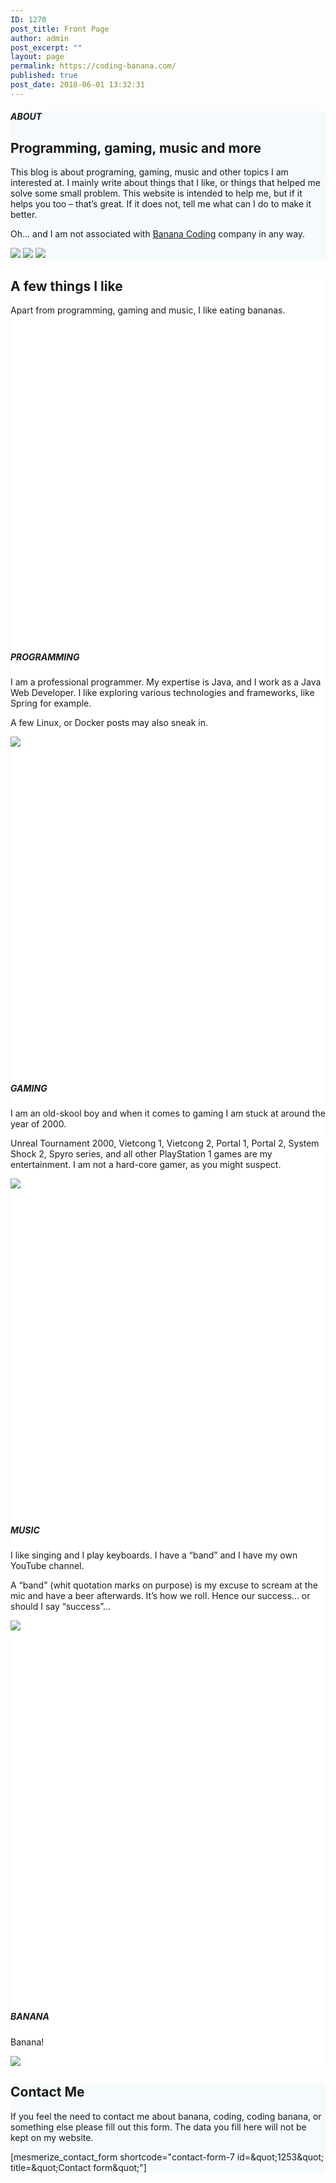 ```yaml
---
ID: 1270
post_title: Front Page
author: admin
post_excerpt: ""
layout: page
permalink: https://coding-banana.com/
published: true
post_date: 2018-06-01 13:32:31
---
```

<div  id="about-1" style="background-color: #f5fafd;" data-label="About" data-id="about-1" data-export-id="about-1" data-category="about" class="about-1 content-section content-section-spacing">
<div  class="gridContainer">
<div  class="row text-center">
<div  class="section-title-col" data-type="column">
<h5  class="">ABOUT</h5>
<h2  class="">Programming, gaming, music and more</h2>
<p  class="lead">This blog is about programing, gaming, music and other topics I am interested at. I mainly write about things that I like, or things that helped me solve some small problem. This website is intended to help me, but if it helps you too – that’s great. If it does not, tell me what can I do to make it better.</p>
<p  class="">Oh… and I am not associated with <a  href="https://bananacoding.com" class="">Banana Coding</a> company in any way.</p>

</div>
</div>
<div  class="row">
<div  class="col-xs bottom-xs flexbox image-group-bottom-3-img space-bottom-xs center-xs"><img  class="left-img shadow-large-black" data-size="500x300" src="https://coding-banana.com/wp-content/uploads/2018/06/cropped-gaming-2.png" scale="0"> <img  class="center-img shadow-large-black" data-size="500x300" src="https://coding-banana.com/wp-content/uploads/2018/06/cropped-coding.jpg" scale="0"> <img  class="right-img shadow-large-black" data-size="500x300" src="https://coding-banana.com/wp-content/uploads/2018/06/cropped-music.png" scale="0"></div>
</div>
</div>
</div><div  id="features-3" style="background-color: #ffffff;" data-label="Features" data-id="features-12-card-bordered" data-export-id="features-12-card-bordered" data-category="features" class="features-12-card-bordered content-section content-section-spacing ">
<div  class="gridContainer">
<div  class="row text-center">
<div  class="section-title-col" data-type="column">
<h2  class="">A few things I like</h2>
<p  class="lead">Apart from programming, gaming and music, I like eating bananas.</p>

</div>
</div>
<div  class="row spaced-cols" data-type="row">
<div  class="col-sm-6">
<div  class="card row-card bordered y-move">
<div  class="row">
<div  class="col-sm-fit icon-column"><svg  class="svg-inline--fa fa-connectdevelop fa-w-16 icon round bordered color2" aria-hidden="true" data-prefix="fa" data-icon="connectdevelop" role="img" xmlns="http://www.w3.org/2000/svg" viewBox="0 0 512 512" data-fa-i2svg=""></svg><!-- <i     class="fa icon fa-connectdevelop round bordered color2"> </i> --></div>
<div  class="col-sm" data-type="column">
<h5  class="color2">PROGRAMMING</h5>
<p  class="">I am a professional programmer. My expertise is Java, and I work as a Java Web Developer. I like exploring various technologies and frameworks, like Spring for example.

A few Linux, or Docker posts may also sneak in.</p>
<img  class="custom-image" src="https://coding-banana.com/wp-content/uploads/2018/06/cropped-coding-1.jpg" scale="0">

</div>
</div>
</div>
</div>
<div  class="col-sm-6">
<div  class="card row-card bordered y-move">
<div  class="row">
<div  class="col-sm-fit icon-column"><svg  class="svg-inline--fa fa-codepen fa-w-16 icon round bordered color2" aria-hidden="true" data-prefix="fa" data-icon="codepen" role="img" xmlns="http://www.w3.org/2000/svg" viewBox="0 0 512 512" data-fa-i2svg=""></svg><!-- <i     class="fa icon fa-codepen round bordered color2"> </i> --></div>
<div  class="col-sm" data-type="column">
<h5  class="color2">GAMING</h5>
<p  class="">I am an old-skool boy and when it comes to gaming I am stuck at around the year of 2000.

Unreal Tournament 2000, Vietcong 1, Vietcong 2, Portal 1, Portal 2, System Shock 2, Spyro series, and all other PlayStation 1 games are my entertainment. I am not a hard-core gamer, as you might suspect.</p>
<img  class="custom-image" src="https://coding-banana.com/wp-content/uploads/2018/06/cropped-gaming-3.png" scale="0">

</div>
</div>
</div>
</div>
<div  class="col-sm-6">
<div  class="card row-card bordered y-move">
<div  class="row">
<div  class="col-sm-fit icon-column"><svg  class="svg-inline--fa fa-cube fa-w-16 icon round bordered color2" aria-hidden="true" data-prefix="fa" data-icon="cube" role="img" xmlns="http://www.w3.org/2000/svg" viewBox="0 0 512 512" data-fa-i2svg=""></svg><!-- <i     class="fa icon fa-cube round bordered color2"> </i> --></div>
<div  class="col-sm" data-type="column">
<h5  class="color2">MUSIC</h5>
<p  class="">I like singing and I play keyboards. I have a “band” and I have my own YouTube channel.

A “band” (whit quotation marks on purpose) is my excuse to scream at the mic and have a beer afterwards. It’s how we roll. Hence our success… or should I say “success”…</p>
<img  class="custom-image" src="https://coding-banana.com/wp-content/uploads/2018/06/cropped-music-1.png" scale="0">

</div>
</div>
</div>
</div>
<div  class="col-sm-6">
<div  class="card row-card bordered y-move">
<div  class="row">
<div  class="col-sm-fit icon-column"><svg  class="svg-inline--fa fa-database fa-w-14 icon round bordered color2" aria-hidden="true" data-prefix="fa" data-icon="database" role="img" xmlns="http://www.w3.org/2000/svg" viewBox="0 0 448 512" data-fa-i2svg=""></svg><!-- <i     class="fa icon fa-database round bordered color2"> </i> --></div>
<div  class="col-sm" data-type="column">
<h5  class="color2">BANANA</h5>
<p  class="">Banana!</p>
<img  class="custom-image" src="https://coding-banana.com/wp-content/uploads/2018/05/cropped-big_banana.png" scale="0">

</div>
</div>
</div>
</div>
</div>
</div>
</div><div  data-label="Contact" data-id="contact-1" data-export-id="contact-1" data-category="contact" class="contact-1 content-section content-section-spacing white-text" data-parallax-depth="20" id="contact-1" style="background-color: #f5fafd; background-image: url('https://coding-banana.com/wp-content/uploads/2018/05/asciifyme_2000x2000-1.jpg'); background-size: cover; background-position: center top;">
<div  class="gridContainer">
<div  class="row text-center">
<div  class="section-title-col" data-type="column">
<h2  class="">Contact Me</h2>
<p  class="lead">If you feel the need to contact me about banana, coding, coding banana, or something else please fill out this form. The data you fill here will not be kept on my website.</p>

</div>
</div>
<div  class="row text-center">
<div  class="col-xs-12 col-sm-8 col-sm-offset-2 contact-form-wrapper inline-info">
<div  class="card large-padding">
<div  class="" data-content-shortcode="mesmerize_contact_form shortcode=&quot;contact-form-7 id=&amp;amp;quot;1253&amp;amp;quot; title=&amp;amp;quot;Contact form&amp;amp;quot;&quot;" data-editable="true">[mesmerize_contact_form shortcode="contact-form-7 id=&amp;quot;1253&amp;quot; title=&amp;quot;Contact form&amp;quot;"]</div>
</div>
</div>
</div>
</div>
</div>